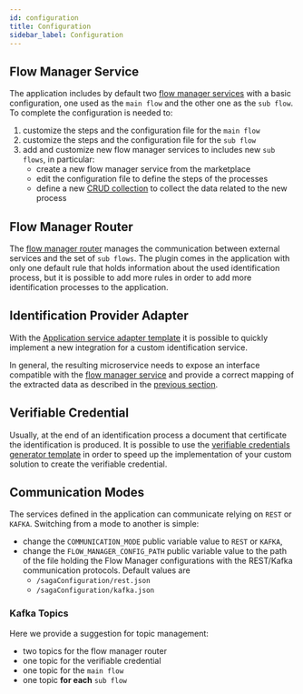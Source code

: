 ```yaml
---
id: configuration
title: Configuration
sidebar_label: Configuration
---
```


<!--
WARNING: this file was automatically generated by Mia-Platform Doc Aggregator.
DO NOT MODIFY IT BY HAND.
Instead, modify the source file and run the aggregator to regenerate this file.
-->

## Flow Manager Service

The application includes by default two [flow manager services](/runtime_suite/flow-manager-service/overview) with a basic configuration, one used as the `main flow` and the other one as the `sub flow`.
To complete the configuration is needed to:
1. customize the steps and the configuration file for the `main flow`
2. customize the steps and the configuration file for the `sub flow`
3. add and customize new flow manager services to includes new `sub flows`, in particular:
    - create a new flow manager service from the marketplace
    - edit the configuration file to define the steps of the processes
    - define a new [CRUD collection](/development_suite/api-console/api-design/crud_advanced) to collect the data related to the new process

## Flow Manager Router

The [flow manager router](/runtime_suite/flow-manager-router/overview) manages the communication between external services and the set of `sub flows`. The plugin comes in the application with only one default rule that holds information about the used identification process, but it is possible to add more rules in order to add more identification processes to the application. 

## Identification Provider Adapter

With the [Application service adapter template](/runtime_suite_templates/application-service-adapter/overview) it is possible to quickly implement a new integration for a custom identification service.

In general, the resulting microservice needs to expose an interface compatible with the [flow manager service](/runtime_suite/flow-manager-service/overview) and provide a correct mapping of the extracted data as described in the [previous section](./10_overview.md). 

## Verifiable Credential

Usually, at the end of an identification process a document that certificate the identification is produced. It is possible to use the [verifiable credentials generator template](/runtime_suite_templates/verifiable-credential-generator/overview) in order to speed up the implementation of your custom solution to create the verifiable credential.

## Communication Modes

The services defined in the application can communicate relying on `REST` or `KAFKA`. Switching from a mode to another is simple:
- change the `COMMUNICATION_MODE` public variable value to `REST` or `KAFKA`,
- change the `FLOW_MANAGER_CONFIG_PATH` public variable value to the path of the file holding the Flow Manager configurations with the REST/Kafka communication protocols. Default values are
  - `/sagaConfiguration/rest.json`
  - `/sagaConfiguration/kafka.json`

### Kafka Topics

Here we provide a suggestion for topic management:
- two topics for the flow manager router
- one topic for the verifiable credential
- one topic for the `main flow`
- one topic **for each** `sub flow`
